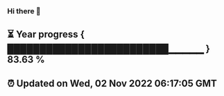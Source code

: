 ### Hi there 👋
⏳ Year progress { █████████████████████████▁▁▁▁▁ } 83.63 %
---
⏰ Updated on Wed, 02 Nov 2022 06:17:05 GMT
---
